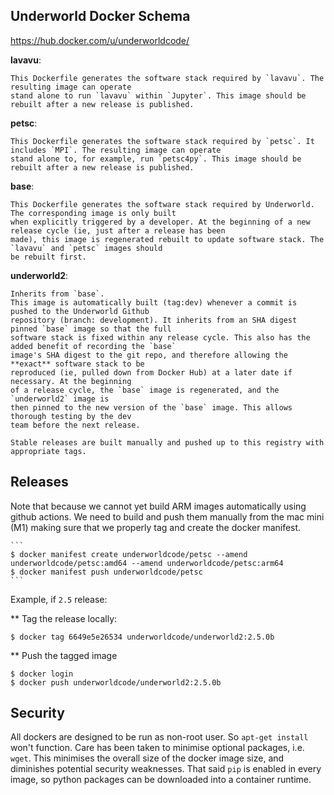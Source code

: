 Underworld Docker Schema
--------------------------------

https://hub.docker.com/u/underworldcode/

**lavavu**: 

    This Dockerfile generates the software stack required by `lavavu`. The resulting image can operate
    stand alone to run `lavavu` within `Jupyter`. This image should be rebuilt after a new release is published.  

**petsc**: 

    This Dockerfile generates the software stack required by `petsc`. It includes `MPI`. The resulting image can operate
    stand alone to, for example, run `petsc4py`. This image should be rebuilt after a new release is published.  

**base**:

    This Dockerfile generates the software stack required by Underworld. The corresponding image is only built 
    when explicitly triggered by a developer. At the beginning of a new release cycle (ie, just after a release has been
    made), this image is regenerated rebuilt to update software stack. The `lavavu` and `petsc` images should
    be rebuilt first. 
    
**underworld2**:

    Inherits from `base`.
    This image is automatically built (tag:dev) whenever a commit is pushed to the Underworld Github
    repository (branch: development). It inherits from an SHA digest pinned `base` image so that the full 
    software stack is fixed within any release cycle. This also has the added benefit of recording the `base`
    image's SHA digest to the git repo, and therefore allowing the **exact** software stack to be
    reproduced (ie, pulled down from Docker Hub) at a later date if necessary. At the beginning
    of a release cycle, the `base` image is regenerated, and the `underworld2` image is
    then pinned to the new version of the `base` image. This allows thorough testing by the dev
    team before the next release.

    Stable releases are built manually and pushed up to this registry with appropriate tags.
    
Releases
-----------

Note that because we cannot yet build ARM images automatically using github actions.
We need to build and push them manually from the mac mini (M1) making sure that we properly tag and create the docker manifest.

    ```
    $ docker manifest create underworldcode/petsc --amend underworldcode/petsc:amd64 --amend underworldcode/petsc:arm64
    $ docker manifest push underworldcode/petsc
    ```

Example, if `2.5` release:

** Tag the release locally:
```
$ docker tag 6649e5e26534 underworldcode/underworld2:2.5.0b
```
** Push the tagged image
```
$ docker login
$ docker push underworldcode/underworld2:2.5.0b
```

Security
---------

All dockers are designed to be run as non-root user. So `apt-get install` won't function.
Care has been taken to minimise optional packages, i.e. `wget`. This minimises the overall size of the docker image size,
and diminishes potential security weaknesses.
That said `pip` is enabled in every image, so python packages can be downloaded into a container runtime.

